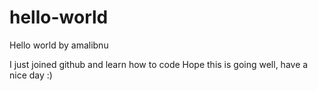 # hello-world
Hello world by amalibnu

I just joined github and learn how to code
Hope this is going well, have a nice day :)
